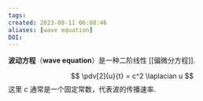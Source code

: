 ```yaml
---
tags: 
created: 2023-08-11 06:08:46
aliases: [wave equation]
DOI: 
---
```

**波动方程**（**wave equation**）是一种二阶线性 [[偏微分方程]].

$$
\pdv[2]{u}{t} = c^2 \laplacian u
$$
这里 $c$ 通常是一个固定常数，代表波的传播速率.